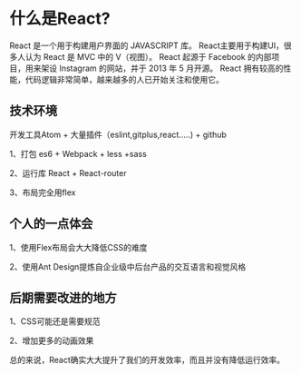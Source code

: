 # 什么是React?
<p>

React 是一个用于构建用户界面的 JAVASCRIPT 库。
React主要用于构建UI，很多人认为 React 是 MVC 中的 V（视图）。
React 起源于 Facebook 的内部项目，用来架设 Instagram 的网站，并于 2013 年 5 月开源。
React 拥有较高的性能，代码逻辑非常简单，越来越多的人已开始关注和使用它。
</p>

## 技术环境
<p>开发工具Atom + 大量插件（eslint,gitplus,react.....) + github </p>
<p>1、打包 es6 + Webpack + less +sass </p>
<p>2、运行库 React +  React-router</p>
<p>3、布局完全用flex </p>

## 个人的一点体会
<p>1、使用Flex布局会大大降低CSS的难度</p>
<p>2、使用Ant Design提炼自企业级中后台产品的交互语言和视觉风格</p>

## 后期需要改进的地方
<p>1、CSS可能还是需要规范</p>
<p>2、增加更多的动画效果</p>
<p>总的来说，React确实大大提升了我们的开发效率，而且并没有降低运行效率。</p>

